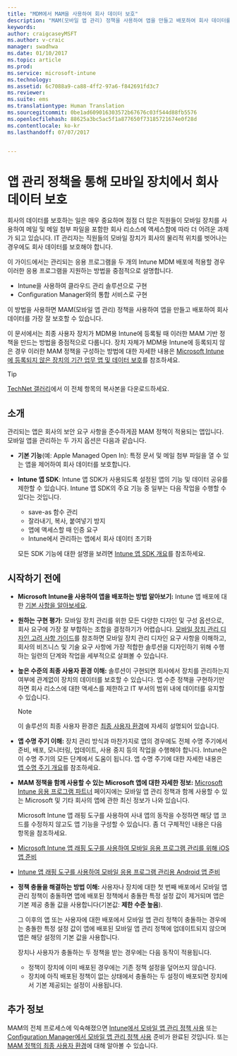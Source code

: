 ```yaml
---
title: "MDM에서 MAM을 사용하여 회사 데이터 보호"
description: "MAM(모바일 앱 관리) 정책을 사용하여 앱을 만들고 배포하여 회사 데이터를 최상으로 보호합니다."
keywords: 
author: craigcaseyMSFT
ms.author: v-craic
manager: swadhwa
ms.date: 01/10/2017
ms.topic: article
ms.prod: 
ms.service: microsoft-intune
ms.technology: 
ms.assetid: 6c7088a9-ca88-4ff2-97a6-f842691fd3c7
ms.reviewer: 
ms.suite: ems
ms.translationtype: Human Translation
ms.sourcegitcommit: 0be1ad609016303572b67676c03f544d88fb5576
ms.openlocfilehash: 88625a3bc5ac5f1a877650f73185721674e0f28d
ms.contentlocale: ko-kr
ms.lasthandoff: 07/07/2017


---
```


# <a name="protect-company-data-on-mobile-devices-through-app-management-policies"></a>앱 관리 정책을 통해 모바일 장치에서 회사 데이터 보호
회사의 데이터를 보호하는 일은 매우 중요하며 점점 더 많은 직원들이 모바일 장치를 사용하여 메일 및 메일 첨부 파일을 포함한 회사 리소스에 액세스함에 따라 더 어려운 과제가 되고 있습니다. IT 관리자는 직원들의 모바일 장치가 회사의 물리적 위치를 벗어나는 경우에도 회사 데이터를 보호해야 합니다.

이 가이드에서는 관리되는 응용 프로그램을 두 개의 Intune MDM 배포에 적용할 경우 이러한 응용 프로그램을 지원하는 방법을 중점적으로 설명합니다.

- Intune을 사용하여 클라우드 관리 솔루션으로 구현
- Configuration Manager와의 통합 서비스로 구현

이 방법을 사용하면 MAM(모바일 앱 관리) 정책을 사용하여 앱을 만들고 배포하여 회사 데이터를 가장 잘 보호할 수 있습니다.

이 문서에서는 최종 사용자 장치가 MDM용 Intune에 등록될 때 이러한 MAM 기반 정책을 만드는 방법을 중점적으로 다룹니다. 장치 자체가 MDM용 Intune에 등록되지 않은 경우 이러한 MAM 정책을 구성하는 방법에 대한 자세한 내용은 [Microsoft Intune에 등록되지 않은 장치의 기간 업무 앱 및 데이터 보호](https://docs.microsoft.com/intune/deploy-use/protect-line-of-business-apps-and-data-on-devices-not-enrolled-in-microsoft-intune)를 참조하세요.

> [!TIP]
> [TechNet 갤러리](https://gallery.technet.microsoft.com/Protect-Company-Data-on-d972f4f4/file/154240/1/Protect%20Company%20Data%20on%20Mobile%20Devices%20through%20Application%20Management%20Policies.pdf)에서 이 전체 항목의 복사본을 다운로드하세요.

## <a name="introduction"></a>소개
관리되는 앱은 회사의 보안 요구 사항을 준수하게끔 MAM 정책이 적용되는 앱입니다. 모바일 앱을 관리하는 두 가지 옵션은 다음과 같습니다.
- **기본 기능**(예: Apple Managed Open In): 특정 문서 및 메일 첨부 파일을 열 수 있는 앱을 제어하여 회사 데이터를 보호합니다.
- **Intune 앱 SDK**: Intune 앱 SDK가 사용되도록 설정된 앱의 기능 및 데이터 공유를 제한할 수 있습니다. Intune 앱 SDK의 주요 기능 중 일부는 다음 작업을 수행할 수 있다는 것입니다.
  - save-as 함수 관리
  - 잘라내기, 복사, 붙여넣기 방지
  - 앱에 액세스할 때 인증 요구
  - Intune에서 관리하는 앱에서 회사 데이터 초기화

  모든 SDK 기능에 대한 설명을 보려면 [Intune 앱 SDK 개요](https://docs.microsoft.com/intune/develop/intune-app-sdk)를 참조하세요.

## <a name="before-you-begin"></a>시작하기 전에
- **Microsoft Intune을 사용하여 앱을 배포하는 방법 알아보기:**  Intune 앱 배포에 대한 [기본 사항을 알아보세요](https://docs.microsoft.com/intune/understand-explore/get-started-with-a-30-day-trial-of-microsoft-intune).

- **원하는 구현 평가:** 모바일 장치 관리를 위한 모든 다양한 디자인 및 구성 옵션으로, 회사 요구에 가장 잘 부합하는 조합을 결정하기가 어렵습니다. [모바일 장치 관리 디자인 고려 사항 가이드](https://docs.microsoft.com/enterprise-mobility/Solutions/mdm-design-considerations-guide)를 참조하면 모바일 장치 관리 디자인 요구 사항을 이해하고, 회사의 비즈니스 및 기술 요구 사항에 가장 적합한 솔루션을 디자인하기 위해 수행하는 일련의 단계와 작업을 세부적으로 살펴볼 수 있습니다.
- **높은 수준의 최종 사용자 환경 이해:** 솔루션이 구현되면 회사에서 장치를 관리하는지 여부에 관계없이 장치의 데이터를 보호할 수 있습니다. 앱 수준 정책을 구현하기만 하면 회사 리소스에 대한 액세스를 제한하고 IT 부서의 범위 내에 데이터를 유지할 수 있습니다.

   > [!NOTE]
   > 이 솔루션의 최종 사용자 환경은 [최종 사용자 환경](end-user-experience-mam.md)에 자세히 설명되어 있습니다.

- **앱 수명 주기 이해:** 장치 관리 방식과 마찬가지로 앱의 경우에도 전체 수명 주기에서 준비, 배포, 모니터링, 업데이트, 사용 중지 등의 작업을 수행해야 합니다. Intune은 이 수명 주기의 모든 단계에서 도움이 됩니다. 앱 수명 주기에 대한 자세한 내용은 [앱 수명 주기 개요](https://docs.microsoft.com/intune/deploy-use/overview-of-app-lifecycle-in-microsoft-intune)를 참조하세요.
- **MAM 정책을 함께 사용할 수 있는 Microsoft 앱에 대한 자세한 정보:** [Microsoft Intune 응용 프로그램 파트너](https://www.microsoft.com/en-us/cloud-platform/microsoft-intune-partners) 페이지에는 모바일 앱 관리 정책과 함께 사용할 수 있는 Microsoft 및 기타 회사의 앱에 관한 최신 정보가 나와 있습니다.

  Microsoft Intune 앱 래핑 도구를 사용하여 사내 앱의 동작을 수정하면 해당 앱 코드를 수정하지 않고도 앱 기능을 구성할 수 있습니다. 좀 더 구체적인 내용은 다음 항목을 참조하세요.
 - [Microsoft Intune 앱 래핑 도구를 사용하여 모바일 응용 프로그램 관리를 위해 iOS 앱 준비](https://docs.microsoft.com/intune/deploy-use/prepare-ios-apps-for-mobile-application-management-with-the-microsoft-intune-app-wrapping-tool)
 - [Intune 앱 래핑 도구를 사용하여 모바일 응용 프로그램 관리용 Android 앱 준비](https://docs.microsoft.com/intune/deploy-use/prepare-android-apps-for-mobile-application-management-with-the-microsoft-intune-app-wrapping-tool)

- **정책 충돌을 해결하는 방법 이해:** 사용자나 장치에 대한 첫 번째 배포에서 모바일 앱 관리 정책이 충돌하면 앱에 배포된 정책에서 충돌한 특정 설정 값이 제거되며 앱은 기본 제공 충돌 값을 사용합니다(기본값: **제한 수준 높음**).

  그 이후의 앱 또는 사용자에 대한 배포에서 모바일 앱 관리 정책이 충돌하는 경우에는 충돌한 특정 설정 값이 앱에 배포된 모바일 앱 관리 정책에 업데이트되지 않으며 앱은 해당 설정의 기본 값을 사용합니다.

  장치나 사용자가 충돌하는 두 정책을 받는 경우에는 다음 동작이 적용됩니다.
  - 정책이 장치에 이미 배포된 경우에는 기존 정책 설정을 덮어쓰지 않습니다.
  - 장치에 아직 배포된 정책이 없는 상태에서 충돌하는 두 설정이 배포되면 장치에서 기본 제공되는 설정이 사용됩니다.

## <a name="where-to-go-from-here"></a>추가 정보
MAM의 전체 프로세스에 익숙해졌으면 [Intune에서 모바일 앱 관리 정책 사용](mam-intune.md) 또는 [Configuration Manager에서 모바일 앱 관리 정책 사용](mam-configmgr.md) 준비가 완료된 것입니다. 또는 [MAM 정책의 최종 사용자 환경](end-user-experience-mam.md)에 대해 알아볼 수 있습니다.

